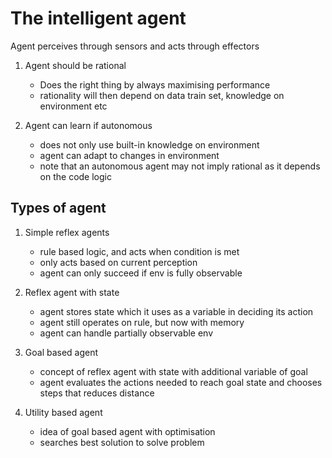 # The intelligent agent

Agent perceives through sensors and acts through effectors

1. Agent should be rational
    - Does the right thing by always maximising performance
    - rationality will then depend on data train set, knowledge on environment etc

2. Agent can learn if autonomous
    - does not only use built-in knowledge on environment
    - agent can adapt to changes in environment
    - note that an autonomous agent may not imply rational as it depends on the code logic

## Types of agent

1. Simple reflex agents
    - rule based logic, and acts when condition is met
    - only acts based on current perception
    - agent can only succeed if env is fully observable

2. Reflex agent with state
    - agent stores state which it uses as a variable in deciding its action
    - agent still operates on rule, but now with memory
    - agent can handle partially observable env

3. Goal based agent
    - concept of reflex agent with state with additional variable of goal
    - agent  evaluates the actions needed to reach goal state and chooses steps that reduces distance

4. Utility based agent
    - idea of goal based agent with optimisation
    - searches best solution to solve problem
